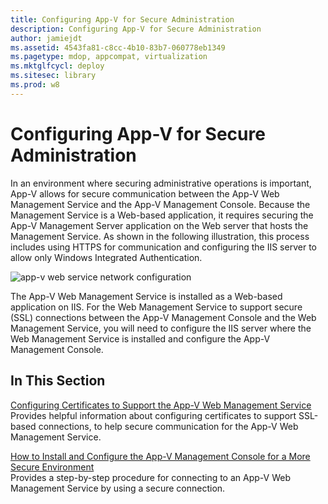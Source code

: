 ```yaml
---
title: Configuring App-V for Secure Administration
description: Configuring App-V for Secure Administration
author: jamiejdt
ms.assetid: 4543fa81-c8cc-4b10-83b7-060778eb1349
ms.pagetype: mdop, appcompat, virtualization
ms.mktglfcycl: deploy
ms.sitesec: library
ms.prod: w8
---
```



# Configuring App-V for Secure Administration


In an environment where securing administrative operations is important, App-V allows for secure communication between the App-V Web Management Service and the App-V Management Console. Because the Management Service is a Web-based application, it requires securing the App-V Management Server application on the Web server that hosts the Management Service. As shown in the following illustration, this process includes using HTTPS for communication and configuring the IIS server to allow only Windows Integrated Authentication.

![app-v web service network configuration](images/appvmgmtwebservice.gif)

The App-V Web Management Service is installed as a Web-based application on IIS. For the Web Management Service to support secure (SSL) connections between the App-V Management Console and the Web Management Service, you will need to configure the IIS server where the Web Management Service is installed and configure the App-V Management Console.

## In This Section


<a href="" id="configuring-certificates-to-support-the-app-v-web-management-service"></a>[Configuring Certificates to Support the App-V Web Management Service](configuring-certificates-to-support-the-app-v-web-management-service.md)  
Provides helpful information about configuring certificates to support SSL-based connections, to help secure communication for the App-V Web Management Service.

<a href="" id="how-to-install-and-configure-the-app-v-management-console-for-a-more-secure-environment"></a>[How to Install and Configure the App-V Management Console for a More Secure Environment](how-to-install-and-configure-the-app-v-management-console-for-a-more-secure-environment.md)  
Provides a step-by-step procedure for connecting to an App-V Web Management Service by using a secure connection.

 

 





